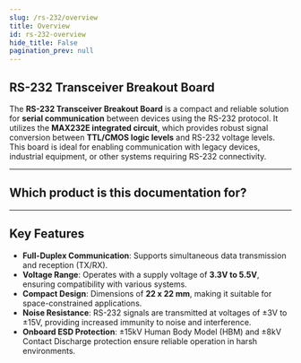 ```yaml
---
slug: /rs-232/overview
title: Overview
id: rs-232-overview 
hide_title: False
pagination_prev: null
---
```


## RS-232 Transceiver Breakout Board

The **RS-232 Transceiver Breakout Board** is a compact and reliable solution for **serial communication** between devices using the RS-232 protocol. It utilizes the **MAX232E integrated circuit**, which provides robust signal conversion between **TTL/CMOS logic levels** and RS-232 voltage levels. This board is ideal for enabling communication with legacy devices, industrial equipment, or other systems requiring RS-232 connectivity.

<CenteredImage src="/img/rs-232/333067.jpg" alt="standard protocol for communication" caption="RS-232 transceiver breakout"/>

---

## Which product is this documentation for?

<QuickLink 
  title="RS-232 transceiver breakout" 
  description="333067"
  url="https://soldered.com/product/rs-232-transciever-breakout/"
  image="/img/rs-232/333067.jpg" 
/>

---

## Key Features

*   **Full-Duplex Communication**: Supports simultaneous data transmission and reception (TX/RX).
*   **Voltage Range**: Operates with a supply voltage of **3.3V to 5.5V**, ensuring compatibility with various systems.
*   **Compact Design**: Dimensions of **22 x 22 mm**, making it suitable for space-constrained applications.
*   **Noise Resistance**: RS-232 signals are transmitted at voltages of ±3V to ±15V, providing increased immunity to noise and interference.
*   **Onboard ESD Protection**: ±15kV Human Body Model (HBM) and ±8kV Contact Discharge protection ensure reliable operation in harsh environments.